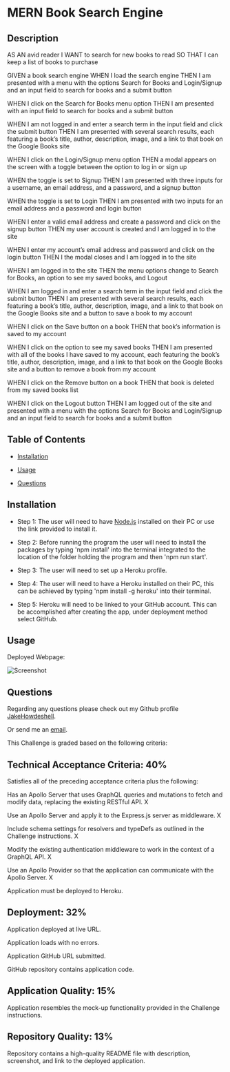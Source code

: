 <!-- and the links to the google book page -->

# MERN Book Search Engine 

## Description

AS AN avid reader
I WANT to search for new books to read
SO THAT I can keep a list of books to purchase

GIVEN a book search engine
WHEN I load the search engine
THEN I am presented with a menu with the options Search for Books and Login/Signup and an input field to search for books and a submit button

WHEN I click on the Search for Books menu option
THEN I am presented with an input field to search for books and a submit button

WHEN I am not logged in and enter a search term in the input field and click the submit button
THEN I am presented with several search results, each featuring a book’s title, author, description, image, and a link to that book on the Google Books site

WHEN I click on the Login/Signup menu option
THEN a modal appears on the screen with a toggle between the option to log in or sign up

WHEN the toggle is set to Signup
THEN I am presented with three inputs for a username, an email address, and a password, and a signup button

WHEN the toggle is set to Login
THEN I am presented with two inputs for an email address and a password and login button

WHEN I enter a valid email address and create a password and click on the signup button
THEN my user account is created and I am logged in to the site

WHEN I enter my account’s email address and password and click on the login button
THEN I the modal closes and I am logged in to the site

WHEN I am logged in to the site
THEN the menu options change to Search for Books, an option to see my saved books, and Logout

WHEN I am logged in and enter a search term in the input field and click the submit button
THEN I am presented with several search results, each featuring a book’s title, author, description, image, and a link to that book on the Google Books site and a button to save a book to my account
<!-- need to find out how to get the link to google books site  -->

WHEN I click on the Save button on a book
THEN that book’s information is saved to my account

WHEN I click on the option to see my saved books
THEN I am presented with all of the books I have saved to my account, each featuring the book’s title, author, description, image, and a link to that book on the Google Books site and a button to remove a book from my account
<!-- need to find out how to get the link to google books site  -->

WHEN I click on the Remove button on a book
THEN that book is deleted from my saved books list

WHEN I click on the Logout button
THEN I am logged out of the site and presented with a menu with the options Search for Books and Login/Signup and an input field to search for books and a submit button  

## Table of Contents

- [Installation](#installation)

- [Usage](#usage)

- [Questions](#questions)

## Installation

- Step 1: The user will need to have [Node.js](https://nodejs.org/en/download) installed on their PC or use the link provided to install it.

- Step 2: Before running the program the user will need to install the packages by typing 'npm install' into the terminal integrated to the location of the folder holding the program and then 'npm run start'.

- Step 3: The user will need to set up a Heroku profile.

- Step 4: The user will need to have a Heroku installed on their PC, this can be achieved by typing 'npm install -g heroku' into their terminal.

- Step 5: Heroku will need to be linked to your GitHub account. This can be accomplished after creating the app, under deployment method select GitHub.

## Usage

Deployed Webpage: 

![Screenshot]()

## Questions

Regarding any questions please check out my Github profile [JakeHowdeshell](https://github.com/JakeHowdeshell).

Or send me an [email](mailto:Jakehowdy@gmail.com).



This Challenge is graded based on the following criteria:

## Technical Acceptance Criteria: 40%
Satisfies all of the preceding acceptance criteria plus the following:

Has an Apollo Server that uses GraphQL queries and mutations to fetch and modify data, replacing the existing RESTful API. X

Use an Apollo Server and apply it to the Express.js server as middleware. X

Include schema settings for resolvers and typeDefs as outlined in the Challenge instructions. X

Modify the existing authentication middleware to work in the context of a GraphQL API. X

Use an Apollo Provider so that the application can communicate with the Apollo Server. X

Application must be deployed to Heroku.  
<!-- need to do this -->

## Deployment: 32%
Application deployed at live URL.

Application loads with no errors.

Application GitHub URL submitted.

GitHub repository contains application code.

## Application Quality: 15%

Application resembles the mock-up functionality provided in the Challenge instructions.

## Repository Quality: 13%

Repository contains a high-quality README file with description, screenshot, and link to the deployed application.
